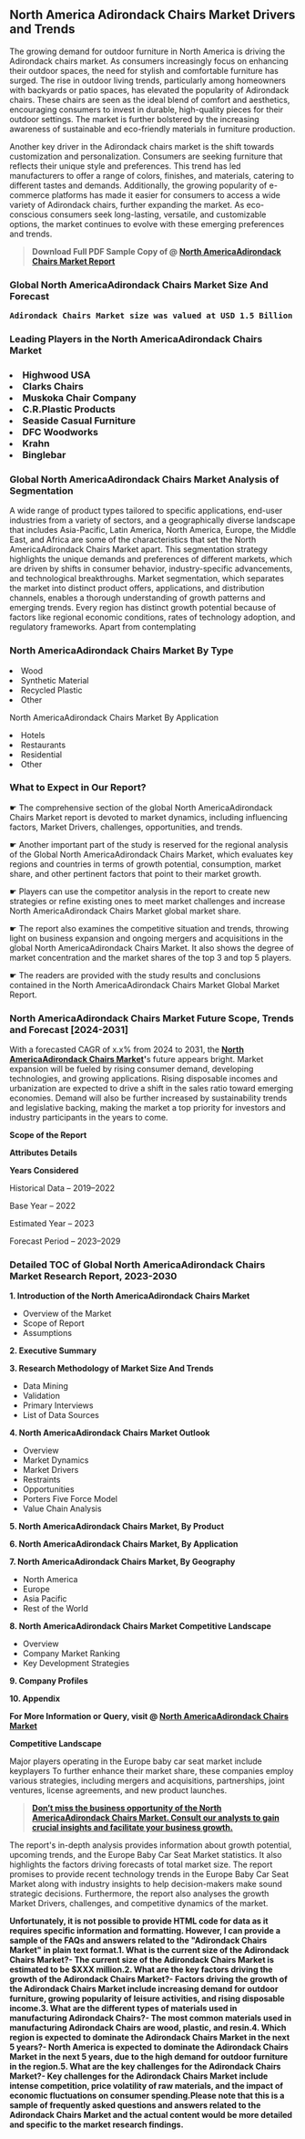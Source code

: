 <p><h2>North America Adirondack Chairs Market Drivers and Trends</h2><p>The growing demand for outdoor furniture in North America is driving the Adirondack chairs market. As consumers increasingly focus on enhancing their outdoor spaces, the need for stylish and comfortable furniture has surged. The rise in outdoor living trends, particularly among homeowners with backyards or patio spaces, has elevated the popularity of Adirondack chairs. These chairs are seen as the ideal blend of comfort and aesthetics, encouraging consumers to invest in durable, high-quality pieces for their outdoor settings. The market is further bolstered by the increasing awareness of sustainable and eco-friendly materials in furniture production.</p><p>Another key driver in the Adirondack chairs market is the shift towards customization and personalization. Consumers are seeking furniture that reflects their unique style and preferences. This trend has led manufacturers to offer a range of colors, finishes, and materials, catering to different tastes and demands. Additionally, the growing popularity of e-commerce platforms has made it easier for consumers to access a wide variety of Adirondack chairs, further expanding the market. As eco-conscious consumers seek long-lasting, versatile, and customizable options, the market continues to evolve with these emerging preferences and trends.</p></p><blockquote id="" class=""><strong>Download Full PDF Sample Copy of @&nbsp;<a href="https://www.verifiedmarketreports.com/download-sample/?rid=667952&utm_source=GitHub-Jan&utm_medium=281" target="_blank">North AmericaAdirondack Chairs Market Report</a>&nbsp;&nbsp;</strong></blockquote><h3 id="" class=""><strong>Global&nbsp;North AmericaAdirondack Chairs Market Size And Forecast</strong></h3><pre class="reader-text-block__code-block"><strong>Adirondack Chairs Market size was valued at USD 1.5 Billion in 2022 and is projected to reach USD 2.5 Billion by 2030, growing at a CAGR of 7.5% from 2024 to 2030.</strong></pre><h3 id="" class="">Leading Players in the&nbsp;North AmericaAdirondack Chairs Market</h3><h3 class=""></Li><Li>Highwood USA</Li><Li> Clarks Chairs</Li><Li> Muskoka Chair Company</Li><Li> C.R.Plastic Products</Li><Li> Seaside Casual Furniture</Li><Li> DFC Woodworks</Li><Li> Krahn</Li><Li> Binglebar</h3><h3 id="" class="">Global&nbsp;North AmericaAdirondack Chairs Market Analysis of Segmentation</h3><p id="" class="">A wide range of product types tailored to specific applications, end-user industries from a variety of sectors, and a geographically diverse landscape that includes Asia-Pacific, Latin America, North America, Europe, the Middle East, and Africa are some of the characteristics that set the North AmericaAdirondack Chairs Market apart. This segmentation strategy highlights the unique demands and preferences of different markets, which are driven by shifts in consumer behavior, industry-specific advancements, and technological breakthroughs. Market segmentation, which separates the market into distinct product offers, applications, and distribution channels, enables a thorough understanding of growth patterns and emerging trends. Every region has distinct growth potential because of factors like regional economic conditions, rates of technology adoption, and regulatory frameworks. Apart from contemplating</p><h3 id="" class="">North AmericaAdirondack Chairs Market&nbsp;By Type</h3><p></Li><Li>Wood</Li><Li> Synthetic Material</Li><Li> Recycled Plastic</Li><Li> Other</p><div class="" data-test-id=""><p>North AmericaAdirondack Chairs Market&nbsp;By Application</p></div><p class=""></Li><Li>Hotels</Li><Li> Restaurants</Li><Li> Residential</Li><Li> Other</p><div class="" data-test-id=""><h3><span class="">What to Expect in Our Report?</span></h3></div><div class="" data-test-id=""><p><span class="">☛ The comprehensive section of the global North AmericaAdirondack Chairs Market report is devoted to market dynamics, including influencing factors, Market Drivers, challenges, opportunities, and trends.</span></p></div><div class="" data-test-id=""><p><span class="">☛ Another important part of the study is reserved for the regional analysis of the Global North AmericaAdirondack Chairs Market, which evaluates key regions and countries in terms of growth potential, consumption, market share, and other pertinent factors that point to their market growth.</span></p></div><div class="" data-test-id=""><p><span class="">☛ Players can use the competitor analysis in the report to create new strategies or refine existing ones to meet market challenges and increase North AmericaAdirondack Chairs Market global market share.</span></p></div><div class="" data-test-id=""><p><span class="">☛ The report also examines the competitive situation and trends, throwing light on business expansion and ongoing mergers and acquisitions in the global North AmericaAdirondack Chairs Market. It also shows the degree of market concentration and the market shares of the top 3 and top 5 players.</span></p></div><div class="" data-test-id=""><p><span class="">☛ The readers are provided with the study results and conclusions contained in the North AmericaAdirondack Chairs Market Global Market Report.</span></p></div><div class="" data-test-id=""><h3><span class="">North AmericaAdirondack Chairs Market Future Scope, Trends and Forecast [2024-2031]</span></h3></div><div class="" data-test-id=""><p><span class="">With a forecasted CAGR of x.x% from 2024 to 2031, the <strong><a href="https://www.verifiedmarketreports.com/download-sample/?rid=667952&utm_source=GitHub-Jan&utm_medium=281" target="_blank">North AmericaAdirondack Chairs Market</a>'</strong>s future appears bright. Market expansion will be fueled by rising consumer demand, developing technologies, and growing applications. Rising disposable incomes and urbanization are expected to drive a shift in the sales ratio toward emerging economies. Demand will also be further increased by sustainability trends and legislative backing, making the market a top priority for investors and industry participants in the years to come.</span></p><p id="ember66" class="ember-view reader-text-block__paragraph"><strong>Scope of the Report</strong></p><p id="ember67" class="ember-view reader-text-block__paragraph"><strong>Attributes Details</strong></p><p id="ember68" class="ember-view reader-text-block__paragraph"><strong>Years Considered</strong></p><p id="ember69" class="ember-view reader-text-block__paragraph">Historical Data &ndash; 2019&ndash;2022</p><p id="ember70" class="ember-view reader-text-block__paragraph">Base Year &ndash; 2022</p><p id="ember71" class="ember-view reader-text-block__paragraph">Estimated Year &ndash; 2023</p><p id="ember72" class="ember-view reader-text-block__paragraph">Forecast Period &ndash; 2023&ndash;2029</p></div><h3 id="" class="">Detailed TOC of Global North AmericaAdirondack Chairs Market Research Report, 2023-2030</h3><p id="" class=""><strong>1. Introduction of the North AmericaAdirondack Chairs Market</strong></p><ul><li>Overview of the Market</li><li>Scope of Report</li><li>Assumptions</li></ul><p id="" class=""><strong>2. Executive Summary</strong></p><p id="" class=""><strong>3. Research Methodology of Market Size And Trends</strong></p><ul><li>Data Mining</li><li>Validation</li><li>Primary Interviews</li><li>List of Data Sources</li></ul><p id="" class=""><strong>4. North AmericaAdirondack Chairs Market Outlook</strong></p><ul><li>Overview</li><li>Market Dynamics</li><li>Market Drivers</li><li>Restraints</li><li>Opportunities</li><li>Porters Five Force Model</li><li>Value Chain Analysis</li></ul><p id="" class=""><strong>5. North AmericaAdirondack Chairs Market, By Product</strong></p><p id="" class=""><strong>6. North AmericaAdirondack Chairs Market, By Application</strong></p><p id="" class=""><strong>7. North AmericaAdirondack Chairs Market, By Geography</strong></p><ul><li>North America</li><li>Europe</li><li>Asia Pacific</li><li>Rest of the World</li></ul><p id="" class=""><strong>8. North AmericaAdirondack Chairs Market Competitive Landscape</strong></p><ul><li>Overview</li><li>Company Market Ranking</li><li>Key Development Strategies</li></ul><p id="" class=""><strong>9. Company Profiles</strong></p><p id="" class=""><strong>10. Appendix</strong></p><p><strong>For More Information or Query, visit&nbsp;@ <a href="https://www.verifiedmarketreports.com/product/adirondack-chairs-market/" target="_blank">North AmericaAdirondack Chairs Market</a></strong></p><p id="ember61" class="ember-view reader-text-block__paragraph"><strong>Competitive Landscape</strong></p><p id="ember62" class="ember-view reader-text-block__paragraph">Major players operating in the Europe baby car seat market include keyplayers To further enhance their market share, these companies employ various strategies, including mergers and acquisitions, partnerships, joint ventures, license agreements, and new product launches.</p><blockquote id="ember63" class="ember-view reader-text-block__blockquote"><strong><a href="https://www.verifiedmarketreports.com/download-sample/?rid=667952&utm_source=GitHub-Jan&utm_medium=281" target="_blank">Don&rsquo;t miss the business opportunity of the North AmericaAdirondack Chairs Market. Consult our analysts to gain crucial insights and facilitate your business growth.</a></strong></blockquote><p id="ember64" class="ember-view reader-text-block__paragraph">The report's in-depth analysis provides information about growth potential, upcoming trends, and the Europe Baby Car Seat Market statistics. It also highlights the factors driving forecasts of total market size. The report promises to provide recent technology trends in the Europe Baby Car Seat Market along with industry insights to help decision-makers make sound strategic decisions. Furthermore, the report also analyses the growth Market Drivers, challenges, and competitive dynamics of the market.</p><p class="ember-view reader-text-block__paragraph"><strong>Unfortunately, it is not possible to provide HTML code for data as it requires specific information and formatting. However, I can provide a sample of the FAQs and answers related to the "Adirondack Chairs Market" in plain text format.1. What is the current size of the Adirondack Chairs Market?- The current size of the Adirondack Chairs Market is estimated to be $XXX million.2. What are the key factors driving the growth of the Adirondack Chairs Market?- Factors driving the growth of the Adirondack Chairs Market include increasing demand for outdoor furniture, growing popularity of leisure activities, and rising disposable income.3. What are the different types of materials used in manufacturing Adirondack Chairs?- The most common materials used in manufacturing Adirondack Chairs are wood, plastic, and resin.4. Which region is expected to dominate the Adirondack Chairs Market in the next 5 years?- North America is expected to dominate the Adirondack Chairs Market in the next 5 years, due to the high demand for outdoor furniture in the region.5. What are the key challenges for the Adirondack Chairs Market?- Key challenges for the Adirondack Chairs Market include intense competition, price volatility of raw materials, and the impact of economic fluctuations on consumer spending.Please note that this is a sample of frequently asked questions and answers related to the Adirondack Chairs Market and the actual content would be more detailed and specific to the market research findings.</strong></p>
